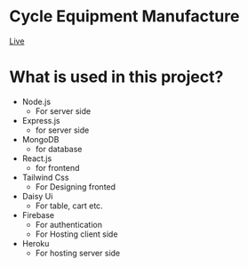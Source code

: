 # Cycle Equipment Manufacture
[Live](https://react-exp-cycle-eqp-manufactur.web.app/)
# What is used in this project?
- Node.js
    - For server side
- Express.js
    - for server side
- MongoDB
    - for database
- React.js
    - for frontend
- Tailwind Css
    - For Designing fronted
- Daisy Ui
    - For table, cart etc.
- Firebase
    - For authentication
    - For Hosting client side
- Heroku
    - For hosting server side